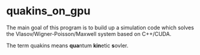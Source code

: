 # quakins_on_gpu
The main goal of this program is to build up a simulation code which solves the Vlasov/Wigner-Poisson/Maxwell system based on C++/CUDA.

The term quakins means **qua**ntum **kin**etic **s**ovler.
